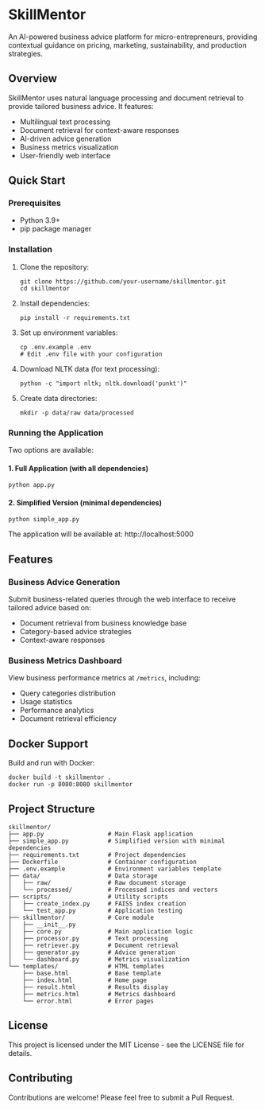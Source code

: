 # SkillMentor

An AI-powered business advice platform for micro-entrepreneurs, providing contextual guidance on pricing, marketing, sustainability, and production strategies.

## Overview

SkillMentor uses natural language processing and document retrieval to provide tailored business advice. It features:

- Multilingual text processing
- Document retrieval for context-aware responses
- AI-driven advice generation
- Business metrics visualization
- User-friendly web interface

## Quick Start

### Prerequisites

- Python 3.9+
- pip package manager

### Installation

1. Clone the repository:
   ```
   git clone https://github.com/your-username/skillmentor.git
   cd skillmentor
   ```

2. Install dependencies:
   ```
   pip install -r requirements.txt
   ```

3. Set up environment variables:
   ```
   cp .env.example .env
   # Edit .env file with your configuration
   ```

4. Download NLTK data (for text processing):
   ```
   python -c "import nltk; nltk.download('punkt')"
   ```

5. Create data directories:
   ```
   mkdir -p data/raw data/processed
   ```

### Running the Application

Two options are available:

#### 1. Full Application (with all dependencies)

```
python app.py
```

#### 2. Simplified Version (minimal dependencies)

```
python simple_app.py
```

The application will be available at: http://localhost:5000

## Features

### Business Advice Generation

Submit business-related queries through the web interface to receive tailored advice based on:
- Document retrieval from business knowledge base
- Category-based advice strategies
- Context-aware responses

### Business Metrics Dashboard

View business performance metrics at `/metrics`, including:
- Query categories distribution
- Usage statistics
- Performance analytics
- Document retrieval efficiency

## Docker Support

Build and run with Docker:

```
docker build -t skillmentor .
docker run -p 8080:8080 skillmentor
```

## Project Structure

```
skillmentor/
├── app.py                  # Main Flask application
├── simple_app.py           # Simplified version with minimal dependencies
├── requirements.txt        # Project dependencies
├── Dockerfile              # Container configuration
├── .env.example            # Environment variables template
├── data/                   # Data storage
│   ├── raw/                # Raw document storage
│   └── processed/          # Processed indices and vectors
├── scripts/                # Utility scripts
│   ├── create_index.py     # FAISS index creation
│   └── test_app.py         # Application testing
├── skillmentor/            # Core module
│   ├── __init__.py
│   ├── core.py             # Main application logic
│   ├── processor.py        # Text processing
│   ├── retriever.py        # Document retrieval
│   ├── generator.py        # Advice generation
│   └── dashboard.py        # Metrics visualization
└── templates/              # HTML templates
    ├── base.html           # Base template
    ├── index.html          # Home page
    ├── result.html         # Results display
    ├── metrics.html        # Metrics dashboard
    └── error.html          # Error pages
```

## License

This project is licensed under the MIT License - see the LICENSE file for details.

## Contributing

Contributions are welcome! Please feel free to submit a Pull Request. 